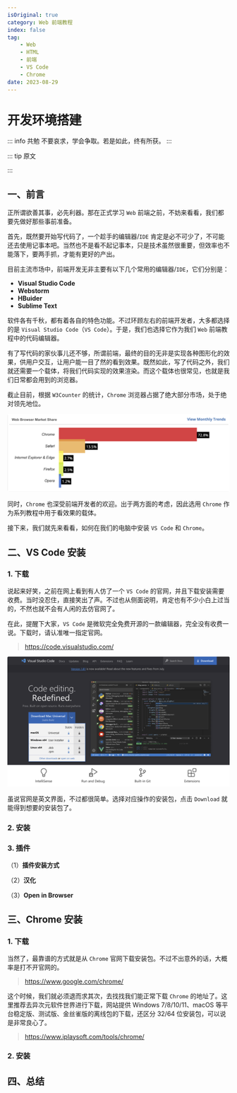 ```yaml
---
isOriginal: true
category: Web 前端教程
index: false
tag:
    - Web
    - HTML
    - 前端
    - VS Code
    - Chrome
date: 2023-08-29
---
```


# 开发环境搭建

::: info 共勉
不要哀求，学会争取。若是如此，终有所获。
:::

::: tip 原文

:::

## 一、前言

正所谓欲善其事，必先利器。那在正式学习 `Web` 前端之前，不妨来看看，我们都要先做好那些事前准备。

首先，既然要开始写代码了，一个趁手的编辑器/`IDE` 肯定是必不可少了，不可能还去使用记事本吧。当然也不是看不起记事本，只是技术虽然很重要，但效率也不能落下，要两手抓，才能有更好的产出。

目前主流市场中，前端开发无非主要有以下几个常用的编辑器/`IDE`，它们分别是：
-   **Visual Studio Code**
-   **Webstorm**
-   **HBuider**
-   **Sublime Text**

软件各有千秋，都有着各自的特色功能。不过环顾左右的前端开发者，大多都选择的是 `Visual Studio Code`（`VS Code`）。于是，我们也选择它作为我们 `Web` 前端教程中的代码编辑器。

有了写代码的家伙事儿还不够，所谓前端，最终的目的无非是实现各种图形化的效果，供用户交互，让用户能一目了然的看到效果。既然如此，写了代码之外，我们就还需要一个载体，将我们代码实现的效果渲染。而这个载体也很常见，也就是我们日常都会用到的浏览器。

截止目前，根据 `W3Counter` 的统计，`Chrome` 浏览器占据了绝大部分市场，处于绝对领先地位。

![2023.8 浏览器市场份额](assets/image-20230829222932583.png)

同时，`Chrome` 也深受前端开发者的欢迎。出于两方面的考虑，因此选用 `Chrome` 作为系列教程中用于看效果的载体。

接下来，我们就先来看看，如何在我们的电脑中安装 `VS Code` 和 `Chrome`。

## 二、VS Code 安装

### 1. 下载

说起来好笑，之前在网上看到有人仿了一个 `VS Code` 的官网，并且下载安装需要收费。当时没忍住，直接笑出了声。不过也从侧面说明，肯定也有不少小白上过当的，不然也就不会有人闲的去仿官网了。

在此，提醒下大家，`VS Code` 是微软完全免费开源的一款编辑器，完全没有收费一说。下载时，请认准唯一指定官网。

>   https://code.visualstudio.com/

![VS Code 官网](assets/image-20230829224404655.png)

虽说官网是英文界面，不过都很简单。选择对应操作的安装包，点击 `Download` 就能得到想要的安装包了。

### 2. 安装



### 3. 插件

（1）**插件安装方式**

（2）**汉化**

（3）**Open in Browser**

## 三、Chrome 安装

### 1. 下载

当然了，最靠谱的方式就是从 `Chrome` 官网下载安装包。不过不出意外的话，大概率是打不开官网的。

>   https://www.google.com/chrome/

这个时候，我们就必须退而求其次，去找找我们能正常下载 `Chrome` 的地址了。这里推荐去异次元软件世界进行下载，网站提供 Windows 7/8/10/11、macOS 等平台稳定版、测试版、金丝雀版的离线包的下载，还区分 32/64 位安装包，可以说是非常良心了。

>   https://www.iplaysoft.com/tools/chrome/

### 2. 安装

## 四、总结

<Share colorful />